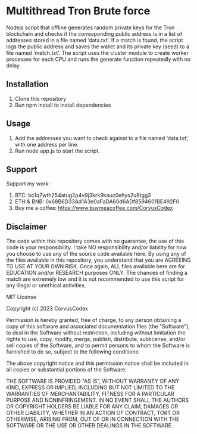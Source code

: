 # Multithread Tron Brute force
Nodejs script that offline generates random private keys for the Tron blockchain and checks if the corresponding public address is in a list of addresses stored in a file named ‘data.txt’. If a match is found, the script logs the public address and saves the wallet and its private key (seed) to a file named ‘match.txt’. The script uses the cluster module to create worker processes for each CPU and runs the generate function repeatedly with no delay.

## Installation
1. Clone this repository
2. Run npm install to install dependencies

## Usage
1. Add the addresses you want to check against to a file named ‘data.txt’, with one address per line.
2. Run node app.js to start the script.

## Support
Support my work:
1. BTC: bc1q7wth254atug2p4v9j3krk9kauc0ehys2u8tgg3
2. ETH & BNB: 0x68B6D33Ad1A3e0aFaDA60d6ADf8594601BE492F0
3. Buy me a coffee: https://www.buymeacoffee.com/CorvusCodex

## Disclaimer

The code within this repository comes with no guarantee, the use of this code is your responsibility. I take NO responsibility and/or liability for how you choose to use any of the source code available here. By using any of the files available in this repository, you understand that you are AGREEING TO USE AT YOUR OWN RISK. Once again, ALL files available here are for EDUCATION and/or RESEARCH purposes ONLY. The chances of finding a match are extremely low and it is not recommended to use this script for any illegal or unethical activities.


MIT License

Copyright (c) 2023 CorvusCodex

Permission is hereby granted, free of charge, to any person obtaining a copy
of this software and associated documentation files (the "Software"), to deal
in the Software without restriction, including without limitation the rights
to use, copy, modify, merge, publish, distribute, sublicense, and/or sell
copies of the Software, and to permit persons to whom the Software is
furnished to do so, subject to the following conditions:

The above copyright notice and this permission notice shall be included in all
copies or substantial portions of the Software.

THE SOFTWARE IS PROVIDED "AS IS", WITHOUT WARRANTY OF ANY KIND, EXPRESS OR
IMPLIED, INCLUDING BUT NOT LIMITED TO THE WARRANTIES OF MERCHANTABILITY,
FITNESS FOR A PARTICULAR PURPOSE AND NONINFRINGEMENT. IN NO EVENT SHALL THE
AUTHORS OR COPYRIGHT HOLDERS BE LIABLE FOR ANY CLAIM, DAMAGES OR OTHER
LIABILITY, WHETHER IN AN ACTION OF CONTRACT, TORT OR OTHERWISE, ARISING FROM,
OUT OF OR IN CONNECTION WITH THE SOFTWARE OR THE USE OR OTHER DEALINGS IN THE
SOFTWARE.
